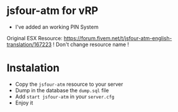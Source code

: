 # jsfour-atm for vRP

- I've added an working PIN System

Original ESX Resource: https://forum.fivem.net/t/jsfour-atm-english-translation/167223
! Don't change resource name !

# Instalation

- Copy the `jsfour-atm` resource to your server
- Dump in the database the `dump.sql` file
- Add `start jsfour-atm` in your `server.cfg`
- Enjoy it
